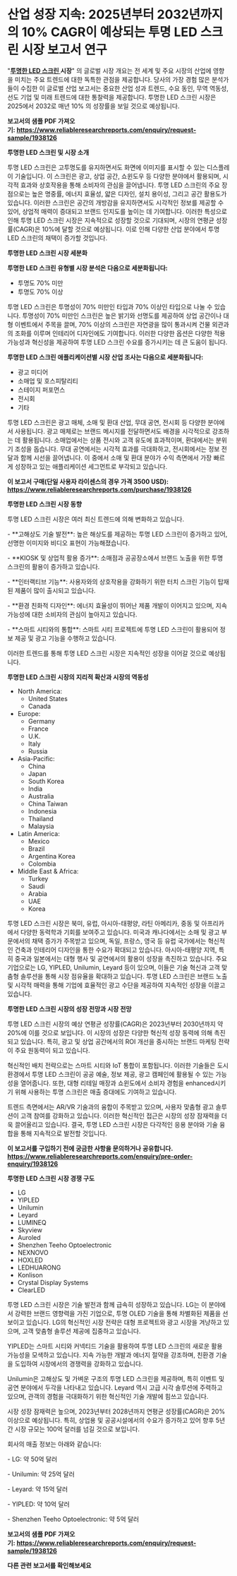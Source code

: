 <p><h1>산업 성장 지속: 2025년부터 2032년까지의 10% CAGR이 예상되는 투명 LED 스크린 시장 보고서 연구</h1></p><p>"<strong><a href="https://www.reliableresearchreports.com/transparent-led-screens-r1938126?utm_campaign=105&utm_medium=7&utm_source=Github&utm_content=ia&utm_term=18042025&utm_id=transparent-led-screens">투명한 LED 스크린&nbsp;</a></strong><strong>시장</strong>" 의 글로벌 시장 개요는 전 세계 및 주요 시장의 산업에 영향을 미치는 주요 트렌드에 대한 독특한 관점을 제공합니다. 당사의 가장 경험 많은 분석가들이 수집한 이 글로벌 산업 보고서는 중요한 산업 성과 트렌드, 수요 동인, 무역 역동성, 선도 기업 및 미래 트렌드에 대한 통찰력을 제공합니다. 투명한 LED 스크린 시장은 2025에서 2032로 매년 10% 의 성장률을 보일 것으로 예상됩니다.&nbsp;</p>
<p><strong>보고서의 샘플 PDF 가져오기:&nbsp;<a href="https://www.reliableresearchreports.com/enquiry/request-sample/1938126?utm_campaign=105&utm_medium=7&utm_source=Github&utm_content=ia&utm_term=18042025&utm_id=transparent-led-screens">https://www.reliableresearchreports.com/enquiry/request-sample/1938126</a></strong></p>
<p><strong>투명한 LED 스크린 및 시장 소개</strong></p>
<p><p>투명 LED 스크린은 고투명도를 유지하면서도 화면에 이미지를 표시할 수 있는 디스플레이 기술입니다. 이 스크린은 광고, 상업 공간, 쇼윈도우 등 다양한 분야에서 활용되며, 시각적 효과와 상호작용을 통해 소비자의 관심을 끌어냅니다. 투명 LED 스크린의 주요 장점으로는 높은 명중률, 에너지 효율성, 얇은 디자인, 설치 용이성, 그리고 공간 활용도가 있습니다. 이러한 스크린은 공간의 개방감을 유지하면서도 시각적인 정보를 제공할 수 있어, 상업적 매력이 증대되고 브랜드 인지도를 높이는 데 기여합니다. 이러한 특성으로 인해 투명 LED 스크린 시장은 지속적으로 성장할 것으로 기대되며, 시장의 연평균 성장률(CAGR)은 10%에 달할 것으로 예상됩니다. 이로 인해 다양한 산업 분야에서 투명 LED 스크린의 채택이 증가할 것입니다.</p></p>
<p><strong>투명한 LED 스크린 시장 세분화</strong></p>
<p><strong>투명한 LED 스크린 유형별 시장 분석은 다음으로 세분화됩니다:</strong></p>
<p><ul><li>투명도 70% 미만</li><li>투명도 70% 이상</li></ul></p>
<p><p>투명 LED 스크린은 투명성이 70% 미만인 타입과 70% 이상인 타입으로 나눌 수 있습니다. 투명성이 70% 미만인 스크린은 높은 밝기와 선명도를 제공하여 상업 공간이나 대형 이벤트에서 주목을 끌며, 70% 이상의 스크린은 자연광을 많이 통과시켜 건물 외관과의 조화를 이루며 인테리어 디자인에도 기여합니다. 이러한 다양한 옵션은 다양한 적용 가능성과 혁신성을 제공하여 투명 LED 스크린 수요를 증가시키는 데 큰 도움이 됩니다.</p></p>
<p><strong>투명한 LED 스크린 애플리케이션별 시장 산업 조사는 다음으로 세분화됩니다:</strong></p>
<p><ul><li>광고 미디어</li><li>소매업 및 호스피탈리티</li><li>스테이지 퍼포먼스</li><li>전시회</li><li>기타</li></ul></p>
<p><p>투명 LED 스크린은 광고 매체, 소매 및 환대 산업, 무대 공연, 전시회 등 다양한 분야에서 사용됩니다. 광고 매체로는 브랜드 메시지를 전달하면서도 배경을 시각적으로 강조하는 데 활용됩니다. 소매업에서는 상품 전시와 고객 유도에 효과적이며, 환대에서는 분위기 조성을 돕습니다. 무대 공연에서는 시각적 효과를 극대화하고, 전시회에서는 정보 전달과 함께 시선을 끌어냅니다. 이 중에서 소매 및 환대 분야가 수익 측면에서 가장 빠르게 성장하고 있는 애플리케이션 세그먼트로 부각되고 있습니다.</p></p>
<p><strong>이 보고서 구매(단일 사용자 라이센스의 경우 가격 3500 USD): <a href="https://www.reliableresearchreports.com/purchase/1938126?utm_campaign=105&utm_medium=7&utm_source=Github&utm_content=ia&utm_term=18042025&utm_id=transparent-led-screens">https://www.reliableresearchreports.com/purchase/1938126</a></strong></p>
<p><strong>투명한 LED 스크린 시장 동향</strong></p>
<p><p>투명 LED 스크린 시장은 여러 최신 트렌드에 의해 변화하고 있습니다. </p><p>- **고해상도 기술 발전**: 높은 해상도를 제공하는 투명 LED 스크린이 증가하고 있어, 선명한 이미지와 비디오 표현이 가능해졌습니다. </p><p>- **KIOSK 및 상업적 활용 증가**: 소매점과 공공장소에서 브랜드 노출을 위한 투명 스크린의 활용이 증가하고 있습니다. </p><p>- **인터랙티브 기능**: 사용자와의 상호작용을 강화하기 위한 터치 스크린 기능이 탑재된 제품이 많이 출시되고 있습니다. </p><p>- **환경 친화적 디자인**: 에너지 효율성이 뛰어난 제품 개발이 이어지고 있으며, 지속 가능성에 대한 소비자의 관심이 높아지고 있습니다. </p><p>- **스마트 시티와의 통합**: 스마트 시티 프로젝트에 투명 LED 스크린이 활용되어 정보 제공 및 광고 기능을 수행하고 있습니다. </p><p>이러한 트렌드를 통해 투명 LED 스크린 시장은 지속적인 성장을 이어갈 것으로 예상됩니다.</p></p>
<p><strong>투명한 LED 스크린 시장의 지리적 확산과 시장의 역동성</strong></p>
<p><ul>
    <li>
        North America:
        <ul>
            <li>United States</li>
            <li>Canada</li>
        </ul>
    </li>
    <li>
        Europe:
        <ul>
            <li>Germany</li>
            <li>France</li>
            <li>U.K.</li>
            <li>Italy</li>
            <li>Russia</li>
        </ul>
    </li>
    <li>
        Asia-Pacific:
        <ul>
            <li>China</li>
            <li>Japan</li>
            <li>South Korea</li>
            <li>India</li>
            <li>Australia</li>
            <li>China Taiwan</li>
            <li>Indonesia</li>
            <li>Thailand</li>
            <li>Malaysia</li>
        </ul>
    </li>
    <li>
        Latin America:
        <ul>
            <li>Mexico</li>
            <li>Brazil</li>
            <li>Argentina Korea</li>
            <li>Colombia</li>
        </ul>
    </li>
    <li>
        Middle East & Africa:
        <ul>
            <li>Turkey</li>
            <li>Saudi</li>
            <li>Arabia</li>
            <li>UAE</li>
            <li>Korea</li>
        </ul>
    </li>
    </ul></p>
<p><p>투명 LED 스크린 시장은 북미, 유럽, 아시아-태평양, 라틴 아메리카, 중동 및 아프리카에서 다양한 동력학과 기회를 보여주고 있습니다. 미국과 캐나다에서는 소매 및 광고 부문에서의 채택 증가가 주목받고 있으며, 독일, 프랑스, 영국 등 유럽 국가에서는 혁신적인 건축과 인테리어 디자인을 통한 수요가 확대되고 있습니다. 아시아-태평양 지역, 특히 중국과 일본에서는 대형 행사 및 공연에서의 활용이 성장을 촉진하고 있습니다. 주요 기업으로는 LG, YIPLED, Unilumin, Leyard 등이 있으며, 이들은 기술 혁신과 고객 맞춤형 솔루션을 통해 시장 점유율을 확대하고 있습니다. 투명 LED 스크린은 브랜드 노출 및 시각적 매력을 통해 기업에 효율적인 광고 수단을 제공하여 지속적인 성장을 이끌고 있습니다.</p></p>
<p><strong>투명한 LED 스크린 시장의 성장 전망과 시장 전망</strong></p>
<p><p>투명 LED 스크린 시장의 예상 연평균 성장률(CAGR)은 2023년부터 2030년까지 약 20%에 이를 것으로 보입니다. 이 시장의 성장은 다양한 혁신적 성장 동력에 의해 촉진되고 있습니다. 특히, 광고 및 상업 공간에서의 ROI 개선을 중시하는 브랜드 마케팅 전략이 주요 원동력이 되고 있습니다. </p><p>혁신적인 배치 전략으로는 스마트 시티와 IoT 통합이 포함됩니다. 이러한 기술들은 도시 환경에서 투명 LED 스크린이 공공 예술, 정보 제공, 광고 캠페인에 활용될 수 있는 가능성을 열어줍니다. 또한, 대형 리테일 매장과 쇼윈도에서 소비자 경험을 enhanced시키기 위해 사용하는 투명 스크린은 매출 증대에도 기여하고 있습니다.</p><p>트렌드 측면에서는 AR/VR 기술과의 융합이 주목받고 있으며, 사용자 맞춤형 광고 솔루션이 고객 참여를 강화하고 있습니다. 이러한 혁신적인 접근은 시장의 성장 잠재력을 더욱 끌어올리고 있습니다. 결국, 투명 LED 스크린 시장은 다각적인 응용 분야와 기술 융합을 통해 지속적으로 발전할 것입니다.</p></p>
<p><strong>이 보고서를 구입하기 전에 궁금한 사항을 문의하거나 공유합니다. <a href="https://www.reliableresearchreports.com/enquiry/pre-order-enquiry/1938126?utm_campaign=105&utm_medium=7&utm_source=Github&utm_content=ia&utm_term=18042025&utm_id=transparent-led-screens">https://www.reliableresearchreports.com/enquiry/pre-order-enquiry/1938126</a></strong></p>
<p><strong>투명한 LED 스크린 시장 경쟁 구도</strong></p>
<p><ul><li>LG</li><li>YIPLED</li><li>Unilumin</li><li>Leyard</li><li>LUMINEQ</li><li>Skyview</li><li>Auroled</li><li>Shenzhen Teeho Optoelectronic</li><li>NEXNOVO</li><li>HOXLED</li><li>LEDHUARONG</li><li>Konlison</li><li>Crystal Display Systems</li><li>ClearLED</li></ul></p>
<p><p>투명 LED 스크린 시장은 기술 발전과 함께 급속히 성장하고 있습니다. LG는 이 분야에서 강력한 브랜드 영향력을 가진 기업으로, 투명 OLED 기술을 통해 차별화된 제품을 선보이고 있습니다. LG의 혁신적인 시장 전략은 대형 프로젝트와 광고 시장을 겨냥하고 있으며, 고객 맞춤형 솔루션 제공에 집중하고 있습니다.</p><p>YIPLED는 스마트 시티와 커넥티드 기술을 활용하여 투명 LED 스크린의 새로운 활용 가능성을 모색하고 있습니다. 지속 가능한 개발과 에너지 절약을 강조하며, 친환경 기술을 도입하여 시장에서의 경쟁력을 강화하고 있습니다.</p><p>Unilumin은 고해상도 및 가벼운 구조의 투명 LED 스크린을 제공하며, 특히 이벤트 및 공연 분야에서 두각을 나타내고 있습니다. Leyard 역시 고급 시각 솔루션에 주력하고 있으며, 관객의 경험을 극대화하기 위한 혁신적인 기술 개발에 힘쓰고 있습니다.</p><p>시장 성장 잠재력은 높으며, 2023년부터 2028년까지 연평균 성장률(CAGR)은 20% 이상으로 예상됩니다. 특히, 상업용 및 공공시설에서의 수요가 증가하고 있어 향후 5년간 시장 규모는 100억 달러를 넘길 것으로 보입니다.</p><p>회사의 매출 정보는 아래와 같습니다:</p><p>- LG: 약 50억 달러</p><p>- Unilumin: 약 25억 달러</p><p>- Leyard: 약 15억 달러</p><p>- YIPLED: 약 10억 달러</p><p>- Shenzhen Teeho Optoelectronic: 약 5억 달러</p></p>
<p><strong>보고서의 샘플 PDF 가져오기:&nbsp;<a href="https://www.reliableresearchreports.com/enquiry/request-sample/1938126?utm_campaign=105&utm_medium=7&utm_source=Github&utm_content=ia&utm_term=18042025&utm_id=transparent-led-screens">https://www.reliableresearchreports.com/enquiry/request-sample/1938126</a></strong></p>
<p><strong></strong></p>
<p><strong></strong></p>
<p><strong></strong></p>
<p><strong></strong></p>
<p><strong>다른 관련 보고서를 확인해보세요</strong></p>
<p><strong><p></p><p></p><p></p></strong></p>
<p></p>